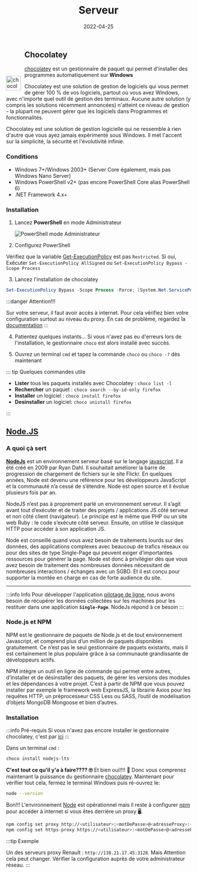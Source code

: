 ﻿---
index: 1

icon: server
title: Serveur
date: 2022-04-25
category:
  - Guide
tag:
  - environnement
  - serveur
article: false
---


<img  style="float:left; margin-top:70px; margin-right:10px;" width="40" height="40" src="/logo-square.svg" alt="chocolatey"> 

## Chocolatey 

[chocolatey]( https://chocolatey.org/) est un gestionnaire de paquet qui permet d'installer des programmes automatiquement sur **Windows**

Chocolatey est une solution de gestion de logiciels qui vous permet de gérer 100 % de vos logiciels, partout où vous avez Windows, avec n'importe quel outil de gestion des terminaux. Aucune autre solution (y compris les solutions récemment annoncées) n'atteint ce niveau de gestion - la plupart ne peuvent gérer que les logiciels dans Programmes et fonctionnalités.

Chocolatey est une solution de gestion logicielle qui ne ressemble à rien d'autre que vous ayez jamais expérimenté sous Windows. Il met l'accent sur la simplicité, la sécurité et l'évolutivité infinie. 

### Conditions 


- Windows 7+/Windows 2003+ (Server Core également, mais pas Windows Nano Server)
- Windows PowerShell v2+ (pas encore PowerShell Core alias PowerShell 6)
- .NET Framework 4.x+


### Installation

1. Lancez **PowerShell** en mode Administrateur

    ![PowerShell mode Administrateur](/adminPowershell.png)

2. Configurez PowerShell

Vérifiez que la variable [Get-ExecutionPolicy](https://go.microsoft.com/fwlink/?LinkID=135170) est pas `Restricted`. 
Si oui, Exécuter `Set-ExecutionPolicy AllSigned` ou `Set-ExecutionPolicy Bypass -Scope Process` 

3. Lancez l'installation de chocolatey 

```powershell
Set-ExecutionPolicy Bypass -Scope Process -Force; [System.Net.ServicePointManager]::SecurityProtocol = [System.Net.ServicePointManager]::SecurityProtocol -bor 3072; iex ((New-Object System.Net.WebClient).DownloadString('https://community.chocolatey.org/install.ps1'))
```
:::danger Attention!!!

Sur votre serveur, il faut avoir accès à internet. Pour cela vérifiez bien votre configuration surtout au niveau du proxy. 
En cas de problème, regardez la [documentation](https://docs.chocolatey.org/en-us/guides/usage/proxy-settings-for-chocolatey#installing-chocolatey-behind-a-proxy-server)
:::

4. Patientez quelques instants... Si vous n'avez pas eu d'erreurs lors de l'installation, le gestionnaire `choco` est alors installé avec succès. 

5. Ouvrez un terminal `cmd` et tapez la commande `choco` ou `choco -?` dès maintenant
 
::: tip Quelques commandes utile

- **Lister** tous les paquets installés avec Chocolatey :
`choco list -l`
- **Rechercher** un paquet :
`choco search --by-id-only firefox`
- **Installer** un logiciel :
`choco install firefox`
- **Desinstaller** un logiciel:
`choco unistall firefox`


:::

## <i style="color:green;" class="fa-brands fa-node-js" ></i> [Node.JS][01]


### A quoi çà sert

**[NodeJs][01]** est un environnement serveur basé sur le langage [javascript](https://fr.wikipedia.org/wiki/JavaScript). Il a été créé en 2009 par Ryan Dahl. Il souhaitait améliorer la barre de progression de chargement de fichiers sur le site Flickr. En quelques années, Node est devenu une référence pour les développeurs JavaScript et la communauté n’a cessé de s’étendre. Node est open source et il évolue plusieurs fois par an.

NodeJS n’est pas à proprement parlé un environnement serveur. Il s’agit avant tout d’exécuter et de traiter des projets / applications JS côté serveur et non côté client (navigateur). Le principe est le même que PHP ou un site web Ruby : le code s’exécute côté serveur. Ensuite, on utilise le classique HTTP pour accéder à son application JS.

Node est conseillé quand vous avez besoin de traitements lourds sur des données, des applications complexes avec beaucoup de trafics réseaux ou pour des sites de type Single-Page qui peuvent exiger d’importantes ressources pour générer la page. Node est donc à privilégier dès que vous avez besoin de traitement des nombreuses données nécessitant de nombreuses interactions / échanges avec un SGBD. Et il est conçu pour supporter la montée en charge en cas de forte audience du site.

---
:::info Info
Pour développer l'application [pilotage de ligne](http://pti03.cle.renault.fr:1810/search), nous avons besoin de récupérer les données collectées sur les machines pour les restituer dans une application **`Single-Page`**. NodeJs répond à ce besoin
:::

### Node.js et NPM

NPM est le gestionnaire de paquets de Node.js et de tout environnement Javascript, et comprend plus d’un million de paquets disponibles gratuitement. Ce n’est pas le seul gestionnaire de paquets existants, mais il est certainement le plus populaire grâce à sa communauté grandissante de développeurs actifs.

NPM intègre un outil en ligne de commande qui permet entre autres, d’installer et de désinstaller des paquets, de gérer les versions des modules et les dépendances à votre projet. C’est à partir de NPM que vous pouvez installer par exemple le framework web ExpressJS, la librairie Axios pour les requêtes HTTP, un préprocesseur CSS Less ou SASS, l’outil de modélisation d’objets MongoDB Mongoose et bien d’autres.

### Installation

:::info Pré-requis
Si vous n'avez pas encore installer le gestionnaire chocolatey, c'est par [ici][02]
:::

Dans un terminal `cmd` :

```sh
choco install nodejs-lts
```

**C'est tout ce qu'il y'a à faire???? :roll_eyes:** Et bien oui!!!! :tada: Donc vous comprenez maintenant la puissance du gestionnaire [chocolatey][02]. 
Maintenant pour vérifier tout cela, fermez le terminal Windows puis ré-ouvrez le: 

```sh
node --version
```

Bon!!! L'environnement [Node][01] est opérationnel mais il reste à configurer [npm][03] pour accéder à internet si vous êtes derrière un proxy :desktop_computer:. 

```sh
npm config set proxy http://<utilisateur>:<motDePasse>@<adresseProxy>:<portProxy>
npm config set https-proxy https://<utilisateur>:<motDePasse>@<adresseProxy>:<portProxy>
```

:::tip Exemple

Un des serveurs proxy Renault : `http://138.21.17.45:3128`. Mais Attention cela peut changer. Vérifier la configuration auprès de votre administrateur réseau. 
:::



[01]: https://nodejs.org/en/docs
[02]: #chocolatey 
[03]: https://www.npmjs.com/